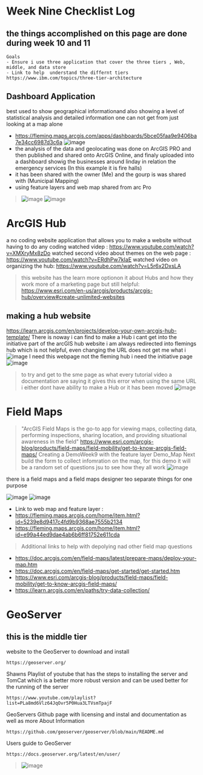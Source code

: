 # Week Nine Checklist Log
## the things accomplished on this page are done during week 10 and 11
````
Goals 
- Ensure i use three application that cover the three tiers , Web, middle, and data store
- Link to help  understand the differnt tiers https://www.ibm.com/topics/three-tier-architecture
````
## Dashboard Application 
best used to show geographical informationand also showing a level of statistical analysis and detailed information one can not get from just looking at a map alone
- https://fleming.maps.arcgis.com/apps/dashboards/5bce05faa9e9406ba7e34cc6987d3c6a
![image](https://github.com/alicoo510/Geom99TaskList/assets/146375997/f8053b76-96d4-4eb8-ba5c-b0704c0452e1)
- the analysis of the data and geolocating was done on ArcGIS PRO and then published and shared onto ArcGIS Online, and finaly uploaded into a dashboard showig the businesses around linday in relation the emergency services (In this example it is fire halls)
- it has been shared with the owner (Me) and the gourp is was shared with (Municipal Mapping)
- using feature layers and web map shared from arc Pro
> ![image](https://github.com/alicoo510/Geom99TaskList/assets/146375997/2fa453fc-feec-4dac-b6cc-1c6f1dec62a5)
> ![image](https://github.com/alicoo510/Geom99TaskList/assets/146375997/3fb05c7d-104e-444f-a689-a2a9bad6e228)

# ArcGIS Hub 
a no coding website application that allows you to make a website without having to do any coding
watched videp : https://www.youtube.com/watch?v=XMXryMx8zDo
watched second video about themes on the web page : https://www.youtube.com/watch?v=ERdhPw7kIaE
watched video on organizing the hub: https://www.youtube.com/watch?v=L5r6x2DxsLA
> this website has the learn more optionon it about Hubs and how they work more of a marketing page but still helpful: https://www.esri.com/en-us/arcgis/products/arcgis-hub/overview#create-unlimited-websites

## making a hub website
https://learn.arcgis.com/en/projects/develop-your-own-arcgis-hub-template/
There is noway i can find to make a Hub i cant get into the initiative part of the arcGIS hub website i am always redirected into flemings hub which is not helpful, even changing the URL does not get me what i 
![image](https://github.com/alicoo510/Geom99TaskList/assets/146375997/1c6576fb-e5f1-4919-80f7-ca3f57a036b5)
I need this webpage not the fleming hub i need the initiative page 
![image](https://github.com/alicoo510/Geom99TaskList/assets/146375997/0e4fabc4-e25c-4b34-866a-a431b2837b73)
>to try and get to the sme page as what every tutorial video a documentation are saying it gives this error when using the same URL i either dont have ability to make a Hub or it has been moved ![image](https://github.com/alicoo510/Geom99TaskList/assets/146375997/e9c29e7b-f367-4e56-a8d9-5b8c74b812b2)

# Field Maps 
>"ArcGIS Field Maps is the go-to app for viewing maps, collecting data, performing inspections, sharing location, and providing situational awareness in the field"
https://www.esri.com/arcgis-blog/products/field-maps/field-mobility/get-to-know-arcgis-field-maps/
Creating a DemoWeek9 with the feature layer Demo_Map
Next build the form to collect infomration on the map, for this demo it will be a random set of questions jsu to see how they all work
>![image](https://github.com/alicoo510/Geom99TaskList/assets/146375997/c11db063-ba68-4436-bcd7-a405ff98a030)

there is a field maps and a field maps designer teo separate things for one purpose

![image](https://github.com/alicoo510/Geom99TaskList/assets/146375997/d2edd672-9b10-4947-a4a7-6995452e4942)
![image](https://github.com/alicoo510/Geom99TaskList/assets/146375997/a85c558f-26ef-4c5d-81e0-84f41dbb34a9)

- Link to web map and feature layer :
- https://fleming.maps.arcgis.com/home/item.html?id=5239e8d9417c4fd9b9368ae7555b2134
- https://fleming.maps.arcgis.com/home/item.html?id=e99a44ed9dae4ab6b6ff81752e611cda
  
> Additional links to help with depolying nad other field map questions
- https://doc.arcgis.com/en/field-maps/latest/prepare-maps/deploy-your-map.htm
- https://doc.arcgis.com/en/field-maps/get-started/get-started.htm
- https://www.esri.com/arcgis-blog/products/field-maps/field-mobility/get-to-know-arcgis-field-maps/
- https://learn.arcgis.com/en/paths/try-data-collection/
# GeoServer
## this is the middle tier
website to the GeoServer to download and install
````
https://geoserver.org/
````
Shawns Playlist of youtube that has the steps to installing the server and TomCat which is a better more robust version and can be used better for the running of the server 
````
https://www.youtube.com/playlist?list=PLa8md6Vlz64JqOvr5P0Hua3LTVsmTpajF
````
GeoServers Github page with licensing and instal and documentation as well as more About Information 
````
https://github.com/geoserver/geoserver/blob/main/README.md
````
Users guide to GeoServer 
````
https://docs.geoserver.org/latest/en/user/
````
>![image](https://github.com/alicoo510/Geom99TaskList/assets/146375997/8972790b-f1b6-43fc-9ccc-38971e1e2ddf)
